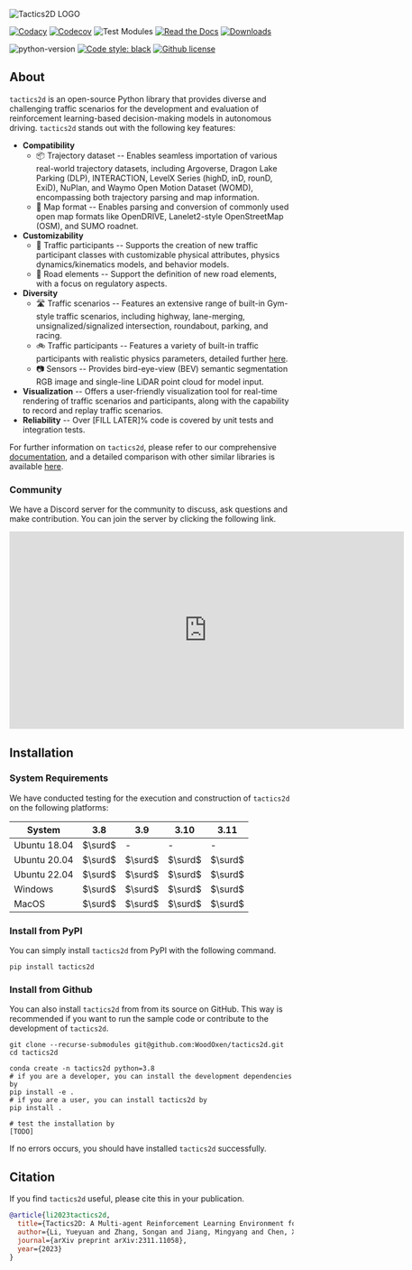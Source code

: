 ![Tactics2D LOGO](https://cdn.jsdelivr.net/gh/MotacillaAlba/image-storage@main/img/Tactics_LOGO_long.jpg)

[![Codacy](https://app.codacy.com/project/badge/Grade/2bb48186b56d4e3ab963121a5923d6b5)](https://app.codacy.com/gh/WoodOxen/tactics2d/dashboard?utm_source=gh&utm_medium=referral&utm_content=&utm_campaign=Badge_grade)
[![Codecov](https://codecov.io/gh/WoodOxen/tactics2d/graph/badge.svg?token=X81Z6AOIMV)](https://codecov.io/gh/WoodOxen/tactics2d)
![Test Modules](https://github.com/WoodOxen/tactics2d/actions/workflows/test_modules.yml/badge.svg?)
[![Read the Docs](https://img.shields.io/readthedocs/tactics2d)](https://tactics2d.readthedocs.io/en/latest/)
[![Downloads](https://img.shields.io/pypi/dm/tactics2d)](https://pypi.org/project/tactics2d/)

![python-version](https://camo.githubusercontent.com/2b53588bcdf5ca9bcfc10921eb80d43a1e2d52e5a4ede24273800a5074a0916d/68747470733a2f2f696d672e736869656c64732e696f2f707970692f707976657273696f6e732f67796d6e617369756d2e737667)
[![Code style: black](https://img.shields.io/badge/code%20style-black-000000.svg)](https://github.com/psf/black)
[![Github license](https://img.shields.io/github/license/WoodOxen/tactics2d)](https://github.com/WoodOxen/tactics2d/blob/dev/LICENSE)

## About

`tactics2d` is an open-source Python library that provides diverse and challenging traffic scenarios for the development and evaluation of reinforcement learning-based decision-making models in autonomous driving. `tactics2d` stands out with the following key features:

- **Compatibility**
  - 📦 Trajectory dataset -- Enables seamless importation of various real-world trajectory datasets, including Argoverse, Dragon Lake Parking (DLP), INTERACTION, LevelX Series (highD, inD, rounD, ExiD), NuPlan, and Waymo Open Motion Dataset (WOMD), encompassing both trajectory parsing and map information.
  - 📄 Map format -- Enables parsing and conversion of commonly used open map formats like OpenDRIVE, Lanelet2-style OpenStreetMap (OSM), and SUMO roadnet.
- **Customizability**
  - 🚗 Traffic participants -- Supports the creation of new traffic participant classes with customizable physical attributes, physics dynamics/kinematics models, and behavior models.
  - 🚧 Road elements -- Support the definition of new road elements, with a focus on regulatory aspects.
- **Diversity**
  - 🛣️ Traffic scenarios -- Features an extensive range of built-in Gym-style traffic scenarios, including highway, lane-merging, unsignalized/signalized intersection, roundabout, parking, and racing.
  - 🚲 Traffic participants -- Features a variety of built-in traffic participants with realistic physics parameters, detailed further [here](https://tactics2d.readthedocs.io/en/latest/api/participant/#templates-for-traffic-participants).
  - 📷 Sensors -- Provides bird-eye-view (BEV) semantic segmentation RGB image and single-line LiDAR point cloud for model input.
- **Visualization** -- Offers a user-friendly visualization tool for real-time rendering of traffic scenarios and participants, along with the capability to record and replay traffic scenarios.
- **Reliability** -- Over [FILL LATER]\% code is covered by unit tests and integration tests.

For further information on `tactics2d`, please refer to our comprehensive [documentation](https://tactics2d.readthedocs.io/en/latest/), and a detailed comparison with other similar libraries is available [here](https://tactics2d.readthedocs.io/en/latest/#why-tactics2d).

### Community

We have a Discord server for the community to discuss, ask questions and make contribution. You can join the server by clicking the following link.

<iframe src="https://discordapp.com/widget?id=1209363816912126003&theme=system" width="700" height="350" allowtransparency="true" frameborder="0" sandbox="allow-popups allow-popups-to-escape-sandbox allow-same-origin allow-scripts"></iframe>

## Installation

### System Requirements

We have conducted testing for the execution and construction of `tactics2d` on the following platforms:

| System | 3.8 | 3.9 | 3.10 | 3.11 |
| --- | --- | --- | --- | --- |
| Ubuntu 18.04 | $\surd$ | - | - | - |
| Ubuntu 20.04 | $\surd$ | $\surd$ | $\surd$ | $\surd$ |
| Ubuntu 22.04 | $\surd$ | $\surd$ | $\surd$ | $\surd$ |
| Windows | $\surd$ | $\surd$ | $\surd$ | $\surd$ |
| MacOS | $\surd$ | $\surd$ | $\surd$ | $\surd$ |

### Install from PyPI

You can simply install `tactics2d` from PyPI with the following command.

```shell
pip install tactics2d
```

### Install from Github

You can also install `tactics2d` from from its source on GitHub. This way is recommended if you want to run the sample code or contribute to the development of `tactics2d`.

```shell
git clone --recurse-submodules git@github.com:WoodOxen/tactics2d.git
cd tactics2d

conda create -n tactics2d python=3.8
# if you are a developer, you can install the development dependencies by
pip install -e .
# if you are a user, you can install tactics2d by
pip install .

# test the installation by
[TODO]
```

If no errors occurs, you should have installed `tactics2d` successfully.

## Citation

If you find `tactics2d` useful, please cite this in your publication.

```bibtex
@article{li2023tactics2d,
  title={Tactics2D: A Multi-agent Reinforcement Learning Environment for Driving Decision-making},
  author={Li, Yueyuan and Zhang, Songan and Jiang, Mingyang and Chen, Xingyuan and Yang, Ming},
  journal={arXiv preprint arXiv:2311.11058},
  year={2023}
}
```
